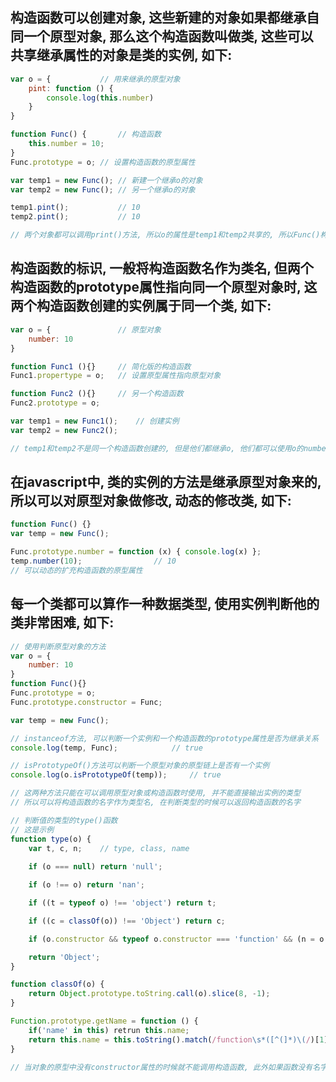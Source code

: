 ## 构造函数可以创建对象, 这些新建的对象如果都继承自同一个原型对象, 那么这个构造函数叫做类, 这些可以共享继承属性的对象是类的实例, 如下:
```javascript
var o = {			// 用来继承的原型对象
	pint: function () {
		console.log(this.number)
	}
}

function Func() {		// 构造函数
	this.number = 10;
}
Func.prototype = o;	// 设置构造函数的原型属性

var temp1 = new Func();	// 新建一个继承o的对象
var temp2 = new Func();	// 另一个继承o的对象

temp1.pint();			// 10
temp2.pint();			// 10

// 两个对象都可以调用print()方法, 所以o的属性是temp1和temp2共享的, 所以Func()构造函数是一个类, temp1和temp2是类的实例
```

## 构造函数的标识, 一般将构造函数名作为类名, 但两个构造函数的prototype属性指向同一个原型对象时, 这两个构造函数创建的实例属于同一个类, 如下:
```javascript
var o = {				// 原型对象
	number: 10
}

function Func1 (){}		// 简化版的构造函数
Func1.propertype = o;	// 设置原型属性指向原型对象

function Func2 (){}		// 另一个构造函数
Func2.prototype = o;

var temp1 = new Func1();	// 创建实例
var temp2 = new Func2();

// temp1和temp2不是同一个构造函数创建的, 但是他们都继承o, 他们都可以使用o的number属性, 所以他们属于同一个类
```

## 在javascript中, 类的实例的方法是继承原型对象来的, 所以可以对原型对象做修改, 动态的修改类, 如下:
```javascript
function Func() {}
var temp = new Func();

Func.prototype.number = function (x) { console.log(x) };
temp.number(10);				// 10
// 可以动态的扩充构造函数的原型属性
```

## 每一个类都可以算作一种数据类型, 使用实例判断他的类非常困难, 如下:
```javascript
// 使用判断原型对象的方法
var o = {
	number: 10
}
function Func(){}
Func.prototype = o;
Func.prototype.constructor = Func;

var temp = new Func();

// instanceof方法, 可以判断一个实例和一个构造函数的prototype属性是否为继承关系
console.log(temp, Func);			// true

// isPrototypeOf()方法可以判断一个原型对象的原型链上是否有一个实例
console.log(o.isPrototypeOf(temp));		// true

// 这两种方法只能在可以调用原型对象或构造函数时使用, 并不能直接输出实例的类型
// 所以可以将构造函数的名字作为类型名, 在判断类型的时候可以返回构造函数的名字
```

```javascript
// 判断值的类型的type()函数
// 这是示例
function type(o) {
	var t, c, n;	// type, class, name
	
	if (o === null) return 'null';

	if (o !== o) return 'nan';

	if ((t = typeof o) !== 'object') return t;

	if ((c = classOf(o)) !== 'Object') return c;

	if (o.constructor && typeof o.constructor === 'function' && (n = o.constructor.getName())) return n;

	return 'Object';
}

function classOf(o) {
	return Object.prototype.toString.call(o).slice(8, -1);
}

Function.prototype.getName = function () {
	if('name' in this) retrun this.name;
	return this.name = this.toString().match(/function\s*([^(]*)\(/)[1];
}

// 当对象的原型中没有constructor属性的时候就不能调用构造函数, 此外如果函数没有名字的话, 比如匿名函数也没办法返回函数的名称
```
